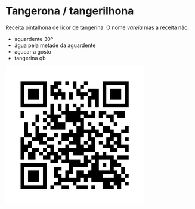 # Tangerona / tangerilhona
Receita pintalhona de licor de tangerina. 
O nome *vareia* mas a receita não.

* aguardente 30º
* água pela metade da aguardente
* açucar a gosto
* tangerina qb

![](https://raw.githubusercontent.com/pintalhao/tangerilhona/main/qr_tangerilhona.png)
